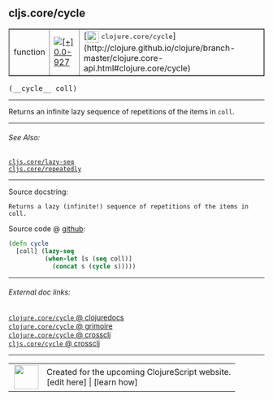 ## cljs.core/cycle



 <table border="1">
<tr>
<td>function</td>
<td><a href="https://github.com/cljsinfo/cljs-api-docs/tree/0.0-927"><img valign="middle" alt="[+] 0.0-927" title="Added in 0.0-927" src="https://img.shields.io/badge/+-0.0--927-lightgrey.svg"></a> </td>
<td>
[<img height="24px" valign="middle" src="http://i.imgur.com/1GjPKvB.png"> <samp>clojure.core/cycle</samp>](http://clojure.github.io/clojure/branch-master/clojure.core-api.html#clojure.core/cycle)
</td>
</tr>
</table>


 <samp>
(__cycle__ coll)<br>
</samp>

---

Returns an infinite lazy sequence of repetitions of the items in `coll`.



---


###### See Also:

[`cljs.core/lazy-seq`](../cljs.core/lazy-seq.md)<br>
[`cljs.core/repeatedly`](../cljs.core/repeatedly.md)<br>

---


Source docstring:

```
Returns a lazy (infinite!) sequence of repetitions of the items in coll.
```


Source code @ [github](https://github.com/clojure/clojurescript/blob/r1803/src/cljs/cljs/core.cljs#L2738-L2742):

```clj
(defn cycle
  [coll] (lazy-seq
          (when-let [s (seq coll)]
            (concat s (cycle s)))))
```

<!--
Repo - tag - source tree - lines:

 <pre>
clojurescript @ r1803
└── src
    └── cljs
        └── cljs
            └── <ins>[core.cljs:2738-2742](https://github.com/clojure/clojurescript/blob/r1803/src/cljs/cljs/core.cljs#L2738-L2742)</ins>
</pre>

-->

---



###### External doc links:

[`clojure.core/cycle` @ clojuredocs](http://clojuredocs.org/clojure.core/cycle)<br>
[`clojure.core/cycle` @ grimoire](http://conj.io/store/v1/org.clojure/clojure/1.7.0-beta3/clj/clojure.core/cycle/)<br>
[`clojure.core/cycle` @ crossclj](http://crossclj.info/fun/clojure.core/cycle.html)<br>
[`cljs.core/cycle` @ crossclj](http://crossclj.info/fun/cljs.core.cljs/cycle.html)<br>

---

 <table>
<tr><td>
<img valign="middle" align="right" width="48px" src="http://i.imgur.com/Hi20huC.png">
</td><td>
Created for the upcoming ClojureScript website.<br>
[edit here] | [learn how]
</td></tr></table>

[edit here]:https://github.com/cljsinfo/cljs-api-docs/blob/master/cljsdoc/cljs.core/cycle.cljsdoc
[learn how]:https://github.com/cljsinfo/cljs-api-docs/wiki/cljsdoc-files

<!--

This information was too distracting to show to readers, but I'll leave it
commented here since it is helpful to:

- pretty-print the data used to generate this document
- and show how to retrieve that data



The API data for this symbol:

```clj
{:description "Returns an infinite lazy sequence of repetitions of the items in `coll`.",
 :ns "cljs.core",
 :name "cycle",
 :signature ["[coll]"],
 :history [["+" "0.0-927"]],
 :type "function",
 :related ["cljs.core/lazy-seq" "cljs.core/repeatedly"],
 :full-name-encode "cljs.core/cycle",
 :source {:code "(defn cycle\n  [coll] (lazy-seq\n          (when-let [s (seq coll)]\n            (concat s (cycle s)))))",
          :title "Source code",
          :repo "clojurescript",
          :tag "r1803",
          :filename "src/cljs/cljs/core.cljs",
          :lines [2738 2742]},
 :full-name "cljs.core/cycle",
 :clj-symbol "clojure.core/cycle",
 :docstring "Returns a lazy (infinite!) sequence of repetitions of the items in coll."}

```

Retrieve the API data for this symbol:

```clj
;; from Clojure REPL
(require '[clojure.edn :as edn])
(-> (slurp "https://raw.githubusercontent.com/cljsinfo/cljs-api-docs/catalog/cljs-api.edn")
    (edn/read-string)
    (get-in [:symbols "cljs.core/cycle"]))
```

-->

